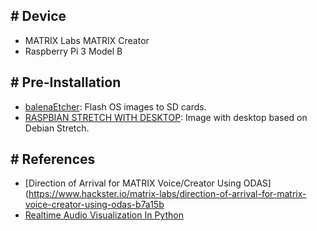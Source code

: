 ## \# Device

- MATRIX Labs MATRIX Creator
- Raspberry Pi 3 Model B

## \# Pre-Installation

- [balenaEtcher](https://www.balena.io/etcher/): Flash OS images to SD cards.
- [RASPBIAN STRETCH WITH DESKTOP](https://www.raspberrypi.org/downloads/raspbian/): Image with desktop based on Debian Stretch.

## \# References

- [Direction of Arrival for MATRIX Voice/Creator Using ODAS](https://www.hackster.io/matrix-labs/direction-of-arrival-for-matrix-voice-creator-using-odas-b7a15b
- [Realtime Audio Visualization In Python](https://www.swharden.com/wp/2016-07-19-realtime-audio-visualization-in-python/)